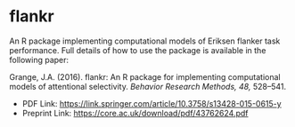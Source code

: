 
<!-- README.md is generated from README.Rmd. Please edit that file -->

# flankr

An R package implementing computational models of Eriksen flanker task
performance. Full details of how to use the package is available in the
following paper:

Grange, J.A. (2016). flankr: An R package for implementing computational
models of attentional selectivity. *Behavior Research Methods, 48,*
528–541.

- PDF Link:
  <https://link.springer.com/article/10.3758/s13428-015-0615-y>
- Preprint Link: <https://core.ac.uk/download/pdf/43762624.pdf>
